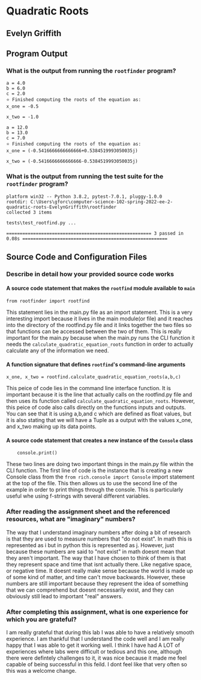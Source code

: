 # Quadratic Roots

## Evelyn Griffith

## Program Output

### What is the output from running the `rootfinder` program?

```⭐ Calculating the roots of the quadratic equation with:
a = 4.0
b = 6.0
c = 2.0
⭐ Finished computing the roots of the equation as:
x_one = -0.5

x_two = -1.0
```

```⭐ Calculating the roots of the quadratic equation with:
a = 12.0
b = 13.0
c = 7.0
⭐ Finished computing the roots of the equation as:
x_one = (-0.5416666666666666+0.5384519993050035j)

x_two = (-0.5416666666666666-0.5384519993050035j)
```

### What is the output from running the test suite for the `rootfinder` program?

```===================================================== test session starts ======================================================
platform win32 -- Python 3.8.2, pytest-7.0.1, pluggy-1.0.0
rootdir: C:\Users\gforc\computer-science-102-spring-2022-ee-2-quadratic-roots-EvelynGriffith\rootfinder
collected 3 items

tests\test_rootfind.py ...

====================================================== 3 passed in 0.08s ======================================================
```

## Source Code and Configuration Files

### Describe in detail how your provided source code works

#### A source code statement that makes the `rootfind` module available to `main`

```from rootfinder import rootfind```

This statement lies in the main.py file as an import statement. This is a very interesting import because it lives in the main module(or file) and it reaches into the directory of the rootfind.py file and it links together the two files so that functions can be accessed between the two of them. This is really important for the main.py because when the main.py runs the CLI function it needs the ```calculate_quadratic_equation_roots``` function in order to actually calculate any of the information we need.

#### A function signature that defines `rootfind`'s command-line arguments

```x_one, x_two = rootfind.calculate_quadratic_equation_roots(a,b,c)```

This peice of code lies in the command line interface function. It is important because it is the line that actually calls on the rootfind.py file and then uses its function called ```calculate_quadratic_equation_roots```. However, this peice of code also calls directly on the functions inputs and outputs. You can see that it is using a,b,and c which are defined as float values, but it is also stating that we will have a Tuple as a output with the values x_one, and x_two making up its data points.

#### A source code statement that creates a new instance of the `Console` class

```console = Console()
    console.print()
```

These two lines are doing two important things in the main.py file within the CLI function. The first line of code is the instance that is creating a new Console class from the ```from rich.console import Console``` import statement at the top of the file. This then allows us to use the second line of the example in order to print things through the console. This is particularly useful whe using f-strings with several different variables.

### After reading the assignment sheet and the referenced resources, what are "imaginary" numbers?

The way that I understand imaginary numbers after doing a bit of research is that they are used to measure numbers that "do not exist". In math this is represented as i but in python this is represented as j. However, just because these numbers are said to "not exist" in math doesnt mean that they aren't important. The way that I have chosen to think of them is that they represent space and time that isnt actually there. Like negative space, or negative time. It doesnt really make sense because the world is made up of some kind of matter, and time can't move backwards. However, these numbers are still important because they represent the idea of something that we can comprehend but doesnt necessarily exist, and they can obviously still lead to important "real" answers.

### After completing this assignment, what is one experience for which you are grateful?

I am really grateful that during this lab I was able to have a relatively smooth experience. I am thankful that I understand the code well and I am really happy that I was able to get it working well. I think I have had A LOT of experiences where labs were difficult or tedious and this one, although there were defintely challenges to it, it was nice because it made me feel capable of being successful in this feild. I dont feel like that very often so this was a welcome change.
